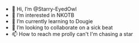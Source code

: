- 👋 Hi, I’m @Starry-EyedOwl
- 👀 I’m interested in NKOTB
- 🌱 I’m currently learning to Dougie
- 💞️ I’m looking to collaborate on a sick beat
- 📫 How to reach me prolly can't I'm chasing a star

<!---
Starry-EyedOwl/Starry-EyedOwl is a ✨ special ✨ repository because its `README.md` (this file) appears on your GitHub profile.
You can click the Preview link to take a look at your changes.
--->

